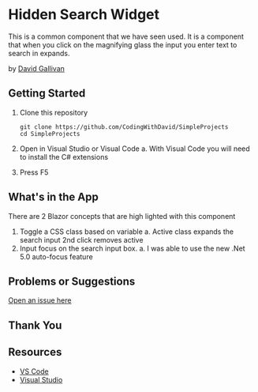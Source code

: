 # Hidden Search Widget

This is a common component that we have seen used.  It is a component that when you click on the magnifying glass the input you enter text to search in expands. 

by [David Gallivan](http://twitter.com/CodingwithDavid)


## Getting Started

1. Clone this repository

   ```Command Line
   git clone https://github.com/CodingWithDavid/SimpleProjects
   cd SimpleProjects
   ```

1.	Open in Visual Studio or Visual Code
a.	With Visual Code you will need to install the C# extensions
2.	Press F5

## What's in the App

There are 2 Blazor concepts that are high lighted with this component
1. Toggle a CSS class based on variable
    a. Active class expands the search input 2nd click removes active
2. Input focus on the search input box.
    a. I was able to use the new .Net 5.0 auto-focus feature



## Problems or Suggestions

[Open an issue here]( https://github.com/CodingWithDavid/SimpleProjects/issues)

## Thank You


## Resources

- [VS Code](https://code.visualstudio.com)
- [Visual Studio]( https://visualstudio.microsoft.com/)



